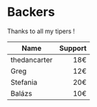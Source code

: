 # Backers
Thanks to all my tipers !

 Name | Support |
| ------------- | -----:|
| thedancarter | 18€ |
| Greg | 12€ |
| Stefania | 20€ |
| Balázs | 10€ |







